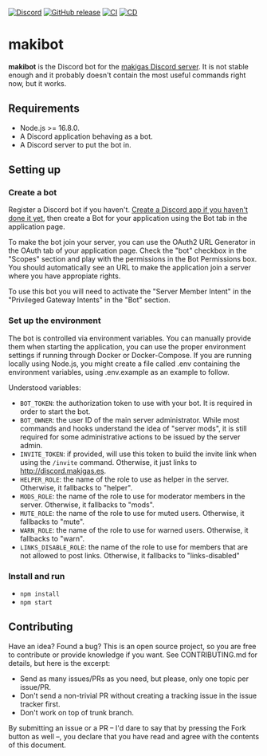 [![Discord](https://img.shields.io/discord/329487017916366850)](https://discord.com/invite/Mq7TBAB)
[![GitHub release](https://img.shields.io/github/v/release/makigas/clank)](https://github.com/makigas/makibot/releases/latest)
[![CI](https://github.com/makigas/makibot/actions/workflows/ci.yml/badge.svg)](https://github.com/makigas/makibot/actions/workflows/ci.yml)
[![CD](https://github.com/makigas/makibot/actions/workflows/cd.yml/badge.svg)](https://github.com/makigas/makibot/actions/workflows/cd.yml)

# makibot

**makibot** is the Discord bot for the [makigas Discord server](https://www.makigas.es/discord). It is not stable enough and it probably doesn't contain the most useful commands right now, but it works.

## Requirements

- Node.js >= 16.8.0.
- A Discord application behaving as a bot.
- A Discord server to put the bot in.

## Setting up

### Create a bot

Register a Discord bot if you haven't. [Create a Discord app if you haven't done it yet](https://discord.com/developers/applications), then create a Bot for your application using the Bot tab in the application page.

To make the bot join your server, you can use the OAuth2 URL Generator in the OAuth tab of your application page. Check the "bot" checkbox in the "Scopes" section and play with the permissions in the Bot Permissions box. You should automatically see an URL to make the application join a server where you have appropiate rights.

To use this bot you will need to activate the "Server Member Intent" in the "Privileged Gateway Intents" in the "Bot" section.

### Set up the environment

The bot is controlled via environment variables. You can manually provide them when starting the application, you can use the proper environment settings if running through Docker or Docker-Compose. If you are running locally using Node.js, you might create a file called .env containing the environment variables, using .env.example as an example to follow.

Understood variables:

- `BOT_TOKEN`: the authorization token to use with your bot. It is required in order to start the bot.
- `BOT_OWNER`: the user ID of the main server administrator. While most commands and hooks understand the idea of "server mods", it is still required for some administrative actions to be issued by the server admin.
- `INVITE_TOKEN`: if provided, will use this token to build the invite link when using the `/invite` command. Otherwise, it just links to http://discord.makigas.es.
- `HELPER_ROLE`: the name of the role to use as helper in the server. Otherwise, it fallbacks to "helper".
- `MODS_ROLE`: the name of the role to use for moderator members in the server. Otherwise, it fallbacks to "mods".
- `MUTE_ROLE`: the name of the role to use for muted users. Otherwise, it fallbacks to "mute".
- `WARN_ROLE`: the name of the role to use for warned users. Otherwise, it fallbacks to "warn".
- `LINKS_DISABLE_ROLE`: the name of the role to use for members that are not allowed to post links. Otherwise, it fallbacks to "links-disabled"

### Install and run

- `npm install`
- `npm start`

## Contributing

Have an idea? Found a bug? This is an open source project, so you are free to contribute or provide knowledge if you want. See CONTRIBUTING.md for details, but here is the excerpt:

- Send as many issues/PRs as you need, but please, only one topic per issue/PR.
- Don't send a non-trivial PR without creating a tracking issue in the issue tracker first.
- Don't work on top of trunk branch.

By submitting an issue or a PR – I'd dare to say that by pressing the Fork button as well –, you declare that you have read and agree with the contents of this document.
